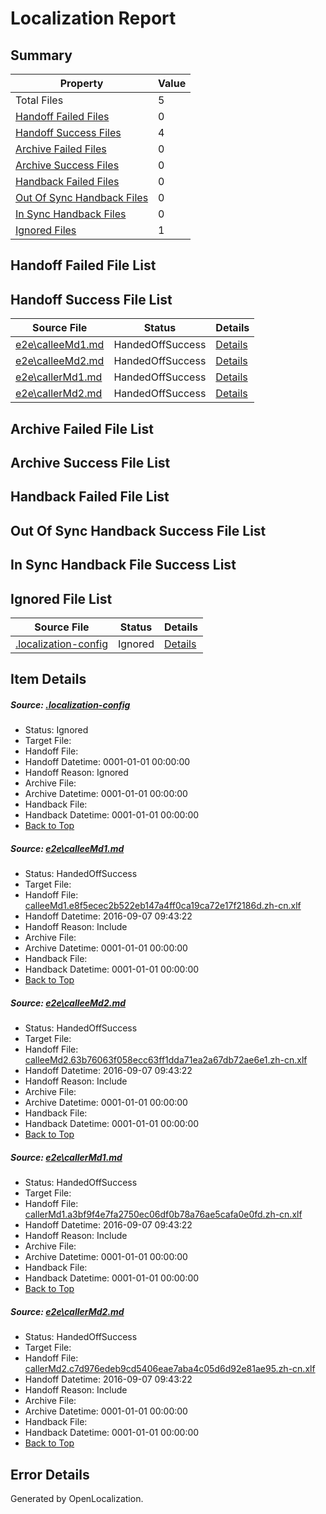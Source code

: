 # <a name='report-top'></a> Localization Report

## Summary
 Property | Value 
 -------- | ----- 
 Total Files | 5
[ Handoff Failed Files ](#handoff-failed-list)| 0
[ Handoff Success Files ](#handoff-success-list)| 4
[ Archive Failed Files ](#archive-failed-list)| 0
[ Archive Success Files ](#archive-success-list)| 0
[ Handback Failed Files ](#handback-failed-list)| 0
[ Out Of Sync Handback Files ](#outofsync-handback-success-list)| 0
[ In Sync Handback Files ](#insync-handback-success-list)| 0
[ Ignored Files ](#ignored-list)| 1

## <a name='handoff-failed-list'></a> Handoff Failed File List

## <a name='handoff-success-list'></a> Handoff Success File List
 Source File | Status | Details 
 ----------- | ------ | ------- 
 [e2e\calleeMd1.md](https://github.com/OpenLocalizationTestOrg/ol-test0/blob/945c2c3859069522c48b7db6f4ec84506b81bada/e2e/calleeMd1.md) | HandedOffSuccess | [Details](#5e088b26c39d5122ca1bca0beea9693c115bd3ab1)
 [e2e\calleeMd2.md](https://github.com/OpenLocalizationTestOrg/ol-test0/blob/945c2c3859069522c48b7db6f4ec84506b81bada/e2e/calleeMd2.md) | HandedOffSuccess | [Details](#491a4c32e44c730e96b6961c331fed9b458c990c2)
 [e2e\callerMd1.md](https://github.com/OpenLocalizationTestOrg/ol-test0/blob/945c2c3859069522c48b7db6f4ec84506b81bada/e2e/callerMd1.md) | HandedOffSuccess | [Details](#3e3ddb9901ceb3211915332beec2a88b046ad5b33)
 [e2e\callerMd2.md](https://github.com/OpenLocalizationTestOrg/ol-test0/blob/945c2c3859069522c48b7db6f4ec84506b81bada/e2e/callerMd2.md) | HandedOffSuccess | [Details](#88a9c3255fc77df58595f9eeb2a1623eb8ffe0c34)

## <a name='archive-failed-list'></a> Archive Failed File List

## <a name='archive-success-list'></a> Archive Success File List

## <a name='handback-failed-list'></a> Handback Failed File List

## <a name='outofsync-handback-success-list'></a> Out Of Sync Handback Success File List

## <a name='insync-handback-success-list'></a> In Sync Handback File Success List

## <a name='ignored-list'></a> Ignored File List
 Source File | Status | Details 
 ----------- | ------ | ------- 
 [.localization-config](https://github.com/OpenLocalizationTestOrg/ol-test0/blob/945c2c3859069522c48b7db6f4ec84506b81bada/.localization-config) | Ignored | [Details](#c268a05ecaa7ec85942ed632c29928ee5bd6da8d0)

## Item Details
##### <a name='c268a05ecaa7ec85942ed632c29928ee5bd6da8d0'></a> Source: [.localization-config](https://github.com/OpenLocalizationTestOrg/ol-test0/blob/945c2c3859069522c48b7db6f4ec84506b81bada/.localization-config)
* Status: Ignored
* Target File: 
* Handoff File: 
* Handoff Datetime: 0001-01-01 00:00:00
* Handoff Reason: Ignored
* Archive File: 
* Archive Datetime: 0001-01-01 00:00:00
* Handback File: 
* Handback Datetime: 0001-01-01 00:00:00
* [Back to Top](#report-top)

##### <a name='5e088b26c39d5122ca1bca0beea9693c115bd3ab1'></a> Source: [e2e\calleeMd1.md](https://github.com/OpenLocalizationTestOrg/ol-test0/blob/945c2c3859069522c48b7db6f4ec84506b81bada/e2e/calleeMd1.md)
* Status: HandedOffSuccess
* Target File: 
* Handoff File: [calleeMd1.e8f5ecec2b522eb147a4ff0ca19ca72e17f2186d.zh-cn.xlf](https://github.com/OpenLocalizationTestOrg/ol-test0-handoff/blob/e0217d424cf035168ba527d4e7bac786ad69e78f/ol-handoff/OpenLocalizationTestOrg/ol-test0-zhcn/yuwzho/ht/calleeMd1.e8f5ecec2b522eb147a4ff0ca19ca72e17f2186d.zh-cn.xlf)
* Handoff Datetime: 2016-09-07 09:43:22
* Handoff Reason: Include
* Archive File: 
* Archive Datetime: 0001-01-01 00:00:00
* Handback File: 
* Handback Datetime: 0001-01-01 00:00:00
* [Back to Top](#report-top)

##### <a name='491a4c32e44c730e96b6961c331fed9b458c990c2'></a> Source: [e2e\calleeMd2.md](https://github.com/OpenLocalizationTestOrg/ol-test0/blob/945c2c3859069522c48b7db6f4ec84506b81bada/e2e/calleeMd2.md)
* Status: HandedOffSuccess
* Target File: 
* Handoff File: [calleeMd2.63b76063f058ecc63ff1dda71ea2a67db72ae6e1.zh-cn.xlf](https://github.com/OpenLocalizationTestOrg/ol-test0-handoff/blob/e0217d424cf035168ba527d4e7bac786ad69e78f/ol-handoff/OpenLocalizationTestOrg/ol-test0-zhcn/yuwzho/ht/calleeMd2.63b76063f058ecc63ff1dda71ea2a67db72ae6e1.zh-cn.xlf)
* Handoff Datetime: 2016-09-07 09:43:22
* Handoff Reason: Include
* Archive File: 
* Archive Datetime: 0001-01-01 00:00:00
* Handback File: 
* Handback Datetime: 0001-01-01 00:00:00
* [Back to Top](#report-top)

##### <a name='3e3ddb9901ceb3211915332beec2a88b046ad5b33'></a> Source: [e2e\callerMd1.md](https://github.com/OpenLocalizationTestOrg/ol-test0/blob/945c2c3859069522c48b7db6f4ec84506b81bada/e2e/callerMd1.md)
* Status: HandedOffSuccess
* Target File: 
* Handoff File: [callerMd1.a3bf9f4e7fa2750ec06df0b78a76ae5cafa0e0fd.zh-cn.xlf](https://github.com/OpenLocalizationTestOrg/ol-test0-handoff/blob/e0217d424cf035168ba527d4e7bac786ad69e78f/ol-handoff/OpenLocalizationTestOrg/ol-test0-zhcn/yuwzho/ht/callerMd1.a3bf9f4e7fa2750ec06df0b78a76ae5cafa0e0fd.zh-cn.xlf)
* Handoff Datetime: 2016-09-07 09:43:22
* Handoff Reason: Include
* Archive File: 
* Archive Datetime: 0001-01-01 00:00:00
* Handback File: 
* Handback Datetime: 0001-01-01 00:00:00
* [Back to Top](#report-top)

##### <a name='88a9c3255fc77df58595f9eeb2a1623eb8ffe0c34'></a> Source: [e2e\callerMd2.md](https://github.com/OpenLocalizationTestOrg/ol-test0/blob/945c2c3859069522c48b7db6f4ec84506b81bada/e2e/callerMd2.md)
* Status: HandedOffSuccess
* Target File: 
* Handoff File: [callerMd2.c7d976edeb9cd5406eae7aba4c05d6d92e81ae95.zh-cn.xlf](https://github.com/OpenLocalizationTestOrg/ol-test0-handoff/blob/e0217d424cf035168ba527d4e7bac786ad69e78f/ol-handoff/OpenLocalizationTestOrg/ol-test0-zhcn/yuwzho/ht/callerMd2.c7d976edeb9cd5406eae7aba4c05d6d92e81ae95.zh-cn.xlf)
* Handoff Datetime: 2016-09-07 09:43:22
* Handoff Reason: Include
* Archive File: 
* Archive Datetime: 0001-01-01 00:00:00
* Handback File: 
* Handback Datetime: 0001-01-01 00:00:00
* [Back to Top](#report-top)


## Error Details

Generated by OpenLocalization.
